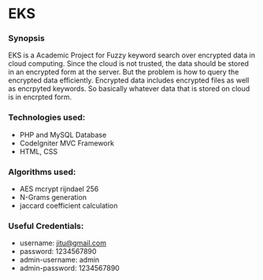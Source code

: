 # EKS


### Synopsis
EKS is a Academic Project for Fuzzy keyword search over encrypted data in cloud computing.
Since the cloud is not trusted, the data should be stored in an encrypted form at the server. But the problem is how to query the encrypted data efficiently. Encrypted data includes encrypted files as well as encrpyted keywords. So basically whatever data that is stored on cloud is in encrpted form.

### Technologies used:
* PHP and MySQL Database
* CodeIgniter MVC Framework
* HTML, CSS

### Algorithms used:
* AES mcrypt rijndael 256
* N-Grams generation
* jaccard coefficient calculation

### Useful Credentials:
* username: jitu@gmail.com
* password: 1234567890
* admin-username: admin
* admin-password: 1234567890
 





